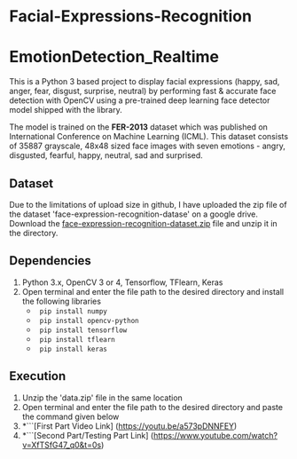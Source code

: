 # Facial-Expressions-Recognition

# EmotionDetection_Realtime
This is a Python 3 based project to display facial expressions (happy, sad, anger, fear, disgust, surprise, neutral) by performing fast & accurate face detection with OpenCV using a pre-trained deep learning face detector model shipped with the library.

The model is trained on the **FER-2013** dataset which was published on International Conference on Machine Learning (ICML). This dataset consists of 35887 grayscale, 48x48 sized face images with seven emotions - angry, disgusted, fearful, happy, neutral, sad and surprised.

## Dataset
Due to the limitations of upload size in github, I have uploaded the zip file of the dataset 'face-expression-recognition-datase' on a google drive.
Download the [face-expression-recognition-dataset.zip](https://drive.google.com/file/d/1kmzULCVD4f3marsNvsocyLBVrzb_YvNo/view) file and unzip it in the directory.

## Dependencies

1. Python 3.x, OpenCV 3 or 4, Tensorflow, TFlearn, Keras
2. Open terminal and enter the file path to the desired directory and install the following libraries
   * ``` pip install numpy```
   * ``` pip install opencv-python```
   * ``` pip install tensorflow```
   * ``` pip install tflearn```
   * ``` pip install keras```
   
## Execution

1. Unzip the 'data.zip' file in the same location
2. Open terminal and enter the file path to the desired directory and paste the command given below
3. *```[First Part Video Link] (https://youtu.be/a573pDNNFEY)
4. *```[Second Part/Testing Part Link] (https://www.youtube.com/watch?v=XfTSfG47_q0&t=0s)
